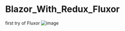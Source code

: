 # Blazor_With_Redux_Fluxor

first try of Fluxor
![image](https://user-images.githubusercontent.com/54047263/177827254-8d57c9fc-e6a5-44b9-8953-7141ff52fa2f.png)
